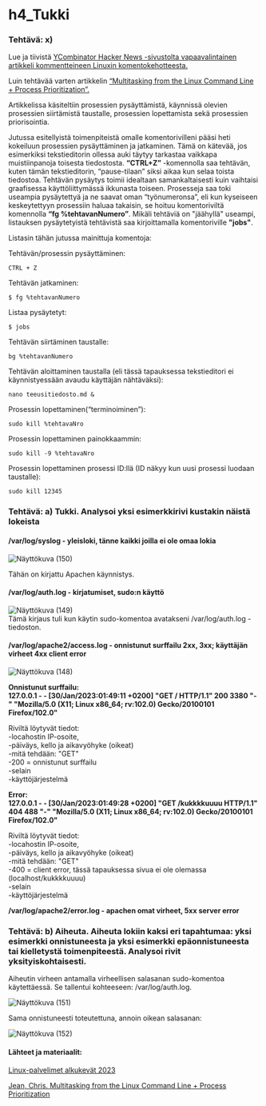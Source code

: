 # h4_Tukki  



### Tehtävä: x)

Lue ja tiivistä [YCombinator Hacker News -sivustolta vapaavalintainen artikkeli kommentteineen Linuxin komentokehotteesta.](https://hn.algolia.com/?dateEnd=1643270199&dateRange=custom&dateStart=1547942400&page=0&prefix=false&query=command%20line&sort=byPopularity&type=story)  

Luin tehtävää varten artikkelin [“Multitasking from the Linux Command Line + Process Prioritization”.](https://www.forbes.com/sites/jasonevangelho/2020/12/22/heres-the-true-reason-linux-users-love-the-command-line/)  

Artikkelissa käsiteltiin prosessien pysäyttämistä, käynnissä olevien prosessien siirtämistä taustalle, prosessien lopettamista sekä prosessien priorisointia. 

Jutussa esitellyistä toimenpiteistä omalle komentorivilleni pääsi heti kokeiluun prosessien pysäyttäminen ja jatkaminen. Tämä on kätevää, jos esimerkiksi tekstieditorin ollessa auki täytyy tarkastaa vaikkapa muistiinpanoja toisesta tiedostosta. **“CTRL+Z”** -komennolla saa tehtävän, kuten tämän tekstieditorin, “pause-tilaan” siksi aikaa kun selaa toista tiedostoa. Tehtävän pysäytys toimii idealtaan samankaltaisesti kuin vaihtaisi graafisessa käyttöliittymässä ikkunasta toiseen. 
Prosesseja saa toki useampia pysäytettyä ja ne saavat oman “työnumeronsa”, eli kun kyseiseen keskeytettyyn prosessiin haluaa takaisin, se hoituu komentoriviltä komennolla **“fg %tehtavanNumero”**. Mikäli tehtäviä on "jäähyllä" useampi, listauksen pysäytetyistä tehtävistä saa kirjoittamalla komentoriville **"jobs"**.  

Listasin tähän jutussa mainittuja komentoja:  

Tehtävän/prosessin pysäyttäminen:  

    CTRL + Z
    
Tehtävän jatkaminen:  

    $ fg %tehtavanNumero
    
Listaa pysäytetyt: 

    $ jobs
    
Tehtävän siirtäminen taustalle:  

    bg %tehtavanNumero

Tehtävän aloittaminen taustalla (eli tässä tapauksessa tekstieditori ei käynnistyessään avaudu käyttäjän nähtäväksi):  

    nano teeusitiedosto.md &  

Prosessin lopettaminen(“terminoiminen”):  

    sudo kill %tehtavaNro  

Prosessin lopettaminen painokkaammin:  

    sudo kill -9 %tehtavaNro

Prosessin lopettaminen prosessi ID:llä (ID näkyy kun uusi prosessi luodaan taustalle):  

    sudo kill 12345  
    
    
### Tehtävä: a) Tukki. Analysoi yksi esimerkkirivi kustakin näistä lokeista

#### /var/log/syslog - yleisloki, tänne kaikki joilla ei ole omaa lokia  

![Näyttökuva (150)](https://user-images.githubusercontent.com/118609353/215366463-41253c39-68b5-473e-85ac-0593f806257f.png)  

Tähän on kirjattu Apachen käynnistys.  

#### /var/log/auth.log - kirjatumiset, sudo:n käyttö  

![Näyttökuva (149)](https://user-images.githubusercontent.com/118609353/215364632-6164cef1-1851-4b64-9bdd-1845f43f2197.png)  
Tämä kirjaus tuli kun käytin sudo-komentoa avatakseni /var/log/auth.log -tiedoston. 

#### /var/log/apache2/access.log - onnistunut surffailu 2xx, 3xx; käyttäjän virheet 4xx client error    

![Näyttökuva (148)](https://user-images.githubusercontent.com/118609353/215363557-10dad161-3d2a-4ee1-95d6-8798c31c09ac.png)  

**Onnistunut surffailu:  
127.0.0.1 - - [30/Jan/2023:01:49:11 +0200] "GET / HTTP/1.1" 200 3380 "-" "Mozilla/5.0 (X11; Linux x86_64; rv:102.0) Gecko/20100101 Firefox/102.0"**  

Riviltä löytyvät tiedot:   
    -locahostin IP-osoite,   
    -päiväys, kello ja aikavyöhyke (oikeat)  
    -mitä tehdään: "GET"  
    -200 = onnistunut surffailu  
    -selain  
    -käyttöjärjestelmä    

**Error:  
127.0.0.1 - - [30/Jan/2023:01:49:28 +0200] "GET /kukkkkuuuu HTTP/1.1" 404 488 "-" "Mozilla/5.0 (X11; Linux x86_64; rv:102.0) Gecko/20100101 Firefox/102.0"**    

Riviltä löytyvät tiedot:     
    -locahostin IP-osoite,   
    -päiväys, kello ja aikavyöhyke (oikeat)  
    -mitä tehdään: "GET"  
    -400 = client error, tässä tapauksessa sivua ei ole olemassa (localhost/kukkkkuuuu)   
    -selain  
    -käyttöjärjestelmä  



**/var/log/apache2/error.log - apachen omat virheet, 5xx server error**  

### Tehtävä: b) Aiheuta. Aiheuta lokiin kaksi eri tapahtumaa: yksi esimerkki onnistuneesta ja yksi esimerkki epäonnistuneesta tai kielletystä toimenpiteestä. Analysoi rivit yksityiskohtaisesti.  

Aiheutin virheen antamalla virheellisen salasanan sudo-komentoa käytettäessä. Se tallentui kohteeseen: /var/log/auth.log.  

![Näyttökuva (151)](https://user-images.githubusercontent.com/118609353/215365940-c8df16d4-efab-490b-90ce-f7a319f4c9ea.png)  

Sama onnistuneesti toteutettuna, annoin oikean salasanan:  

![Näyttökuva (152)](https://user-images.githubusercontent.com/118609353/215366104-5361ffb2-3858-43e8-a6d7-20bd26f082cd.png)



    
    
    
#### Lähteet ja materiaalit:  

[Linux-palvelimet alkukevät 2023](https://terokarvinen.com/2023/linux-palvelimet-2023-alkukevat/)  

[Jean, Chris. Multitasking from the Linux Command Line + Process Prioritization](https://chrisjean.com/multitasking-from-the-linux-command-line-plus-process-prioritization/)  






